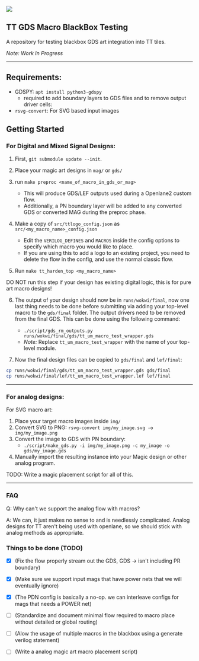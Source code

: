 ![](../../workflows/gds/badge.svg)

## TT GDS Macro BlackBox Testing

A repository for testing blackbox GDS art integration into TT tiles.

_Note: Work In Progress_

---

## Requirements:
- GDSPY: `apt install python3-gdspy`
  - required to add boundary layers to GDS files and to remove output driver cells: 
- `rsvg-convert`: For SVG based input images


## Getting Started

### For Digital and Mixed Signal Designs:

1. First, `git submodule update --init`.
2. Place your magic art designs in `mag/` or `gds/`
3. run `make preproc <name_of_macro_in_gds_or_mag>`
   - This will produce GDS/LEF outputs used during a Openlane2 custom flow.
   - Additionally, a PN boundary layer will be added to any converted GDS or converted MAG during the preproc phase.
4. Make a copy of `src/ttlogo_config.json` as `src/<my_macro_name>_config.json`
   - Edit the `VERILOG_DEFINES` and `MACROS` inside the config options to specify which macro you would like to place.
   - If you are using this to add a logo to an existing project, you need to delete the flow in the config, and use the normal classic flow.

5. Run `make tt_harden_top <my_macro_name>`

DO NOT run this step if your design has existing digital logic, this is for pure art macro designs!

6. The output of your design should now be in `runs/wokwi/final`, now one last thing needs to be done
before submitting via adding your top-level macro to the `gds/final` folder. The output drivers need to
be removed from the final GDS. This can be done using the following command:
    - `./script/gds_rm_outputs.py runs/wokwi/final/gds/tt_um_macro_test_wrapper.gds`
    - _Note:_ Replace `tt_um_macro_test_wrapper` with the name of your top-level module.

7. Now the final design files can be copied to `gds/final` and `lef/final`:

```bash
cp runs/wokwi/final/gds/tt_um_macro_test_wrapper.gds gds/final
cp runs/wokwi/final/lef/tt_um_macro_test_wrapper.lef lef/final
```

---

### For analog designs:

For SVG macro art:

1. Place your target macro images inside `img/`
2. Convert SVG to PNG: `rsvg-convert img/my_image.svg -o img/my_image.png`
3. Convert the image to GDS with PN boundary:
    - `./script/make_gds.py -i img/my_image.png -c my_image -o gds/my_image.gds`
4. Manually import the resulting instance into your Magic design or other analog program.

TODO: Write a magic placement script for all of this.

---

### FAQ

Q: Why can't we support the analog flow with macros?

A: We can, it just makes no sense to and is needlessly complicated. Analog designs for TT aren't being used with openlane, so we should stick with analog methods as appropriate.
   

### Things to be done (TODO)

- [X] (Fix the flow properly stream out the GDS, GDS -> isn't including PR boundary)
- [X] (Make sure we support input mags that have power nets that we will eventually ignore)
- [X] (The PDN config is basically a no-op. we can interleave configs for mags that needs a POWER net)
- [ ] (Standardize and document minimal flow required to macro place without detailed or global routing)
- [ ] (Alow the usage of multiple macros in the blackbox using a generate verilog statement)
- [ ] (Write a analog magic art macro placement script)

